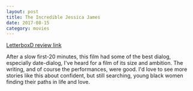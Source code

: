 ```yaml
---
layout: post
title: The Incredible Jessica James 
date: 2017-08-15
category: movies
---
```

 
[LetterboxD review link](https://letterboxd.com/samarthbhaskar/film/the-incredible-jessica-james/)

After a slow first-20 minutes, this film had some of the best dialog, especially date-dialog, I've heard for a film of its size and ambition. The writing, and of course the performances, were good. I'd love to see more stories like this about confident, but still searching, young black women finding their paths in life and love.